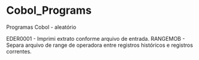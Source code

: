 # Cobol_Programs
Programas Cobol - aleatório

EDER0001 - Imprimi extrato conforme arquivo de entrada.
RANGEMOB - Separa arquivo de range de operadora entre registros históricos e registros correntes.